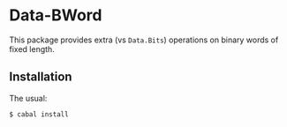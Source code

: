 Data-BWord
==========
This package provides extra (vs `Data.Bits`) operations on binary words of
fixed length.

Installation
------------
The usual:

	$ cabal install

